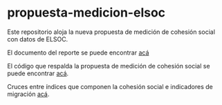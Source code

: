 # propuesta-medicion-elsoc

Este repositorio aloja la nueva propuesta de medición de cohesión social con datos de ELSOC. 

El documento del reporte se puede encontrar [acá](https://ocscoes.github.io/propuesta-medicion-elsoc/output/propuesta-cohesion-elsoc.html)

El código que respalda la propuesta de medición de cohesión social se puede encontrar [acá](https://ocscoes.github.io/propuesta-medicion-elsoc/output/factoriales.html).

Cruces entre índices que componen la cohesión social e indicadores de migración [acá](https://ocscoes.github.io/propuesta-medicion-elsoc/output/bivariados.html).
